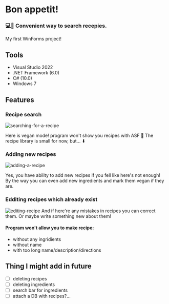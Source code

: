 # Bon appetit! 
### 💻🍕 Convenient way to search recepies.
My first WinForms project!

## Tools

- Visual Studio 2022
- .NET Framework (6.0)
- C# (10.0)
- Windows 7

## Features
### Recipe search
![searching-for-a-recipe](https://i.imgur.com/8r3hit8.gif)

Here is vegan mode! program won't show you recipes with ASF 🌿
The recipe library is small for now, but... ⬇

### Adding new recipes
![adding-a-recipe](https://i.imgur.com/e126fSJ.gif)

Yes, you have ability to add new recipes if you fell like here's not enough!
By the way you can even add new ingredients and mark them vegan if they are.

### Edditing recipes which already exist
![editing-recipe](https://i.imgur.com/dnzQuGA.gif)
And if here're any mistakes in recipes you can correct them.
Or maybe write something new about them!

#### Program won't allow you to make recipe:
- without any ingridients
- without name
- with too long name/description/directions

## Thing I might add in future
- [ ] deleting recipes
- [ ] deleting ingredients
- [ ] search bar for ingredients
- [ ] attach a DB with recipes?...
